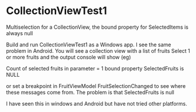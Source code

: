 # CollectionViewTest1
Multiselection for a CollectionView, the bound property for SelectedItems is always null

Build and run CollectionViewTest1 as a Windows app. I see the same problem in Android.
You will see a collection view with a list of fruits
Select 1 or more fruits and the output console will show (eg)

Count of selected fruits in parameter = 1
bound property SelectedFruits is NULL

or set a breakpoint in FruitViewModel FruitSelectionChanged to see where these messages come from.
The problem is that SelectedFruits is null

I have seen this in windows and Android but have not tried other platforms.
